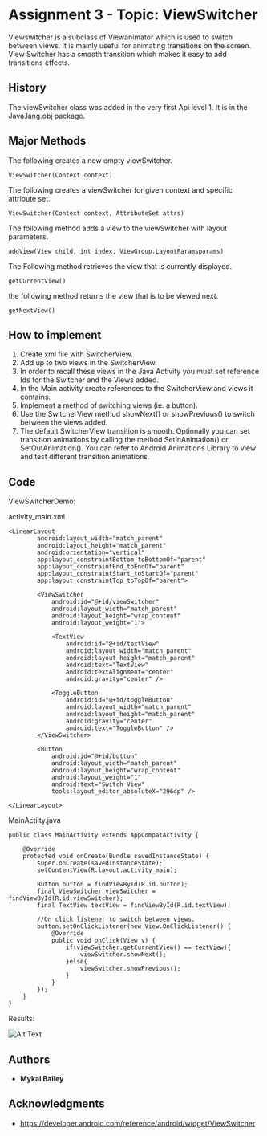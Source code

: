 # Assignment 3 - Topic: ViewSwitcher 

Viewswitcher is a subclass of Viewanimator which is used to switch between views. It is mainly useful for animating transitions on the screen.  View Switcher has a smooth transition which makes it easy to add transitions effects.  

## History

The viewSwitcher class was added in the very first Api level 1.  It is in the Java.lang.obj package.

## Major Methods

The following creates a new empty viewSwitcher.
```
ViewSwitcher(Context context)
```
The following creates a viewSwitcher for given context and specific attribute set.
```
ViewSwitcher(Context context, AttributeSet attrs)
```
The following method adds a view to the viewSwitcher with layout parameters.
```
addView(View child, int index, ViewGroup.LayoutParamsparams)
```
The Following method retrieves the view that is currently displayed.
```
getCurrentView()
```

the following method returns the view that is to be viewed next.
```
getNextView()
```

## How to implement

1.	Create xml file with SwitcherView.
2.	Add up to two views in the SwitcherView.
3.	In order to recall these views in the Java Activity you must set reference Ids for the Switcher and the Views added.
4.	In the Main activity create references to the SwitcherView and views it contains.
5.	Implement a method of switching views (ie. a button).
6.	Use the SwitcherView method showNext() or showPrevious() to switch between the views added.
7.	The default SwitcherView transition is smooth.  Optionally you can set transition animations by calling the method SetInAnimation() or SetOutAnimation().  You can refer to Android Animations Library to view and test different transition animations.


## Code

ViewSwitcherDemo:

activity_main.xml
```
<LinearLayout
        android:layout_width="match_parent"
        android:layout_height="match_parent"
        android:orientation="vertical"
        app:layout_constraintBottom_toBottomOf="parent"
        app:layout_constraintEnd_toEndOf="parent"
        app:layout_constraintStart_toStartOf="parent"
        app:layout_constraintTop_toTopOf="parent">

        <ViewSwitcher
            android:id="@+id/viewSwitcher"
            android:layout_width="match_parent"
            android:layout_height="wrap_content"
            android:layout_weight="1">

            <TextView
                android:id="@+id/textView"
                android:layout_width="match_parent"
                android:layout_height="match_parent"
                android:text="TextView"
                android:textAlignment="center"
                android:gravity="center" />

            <ToggleButton
                android:id="@+id/toggleButton"
                android:layout_width="match_parent"
                android:layout_height="match_parent"
                android:gravity="center"
                android:text="ToggleButton" />
        </ViewSwitcher>

        <Button
            android:id="@+id/button"
            android:layout_width="match_parent"
            android:layout_height="wrap_content"
            android:layout_weight="1"
            android:text="Switch View"
            tools:layout_editor_absoluteX="296dp" />

</LinearLayout>
```
MainActiity.java
```
public class MainActivity extends AppCompatActivity {

    @Override
    protected void onCreate(Bundle savedInstanceState) {
        super.onCreate(savedInstanceState);
        setContentView(R.layout.activity_main);

        Button button = findViewById(R.id.button);
        final ViewSwitcher viewSwitcher = findViewById(R.id.viewSwitcher);
        final TextView textView = findViewById(R.id.textView);

        //On click listener to switch between views.
        button.setOnClickListener(new View.OnClickListener() {
            @Override
            public void onClick(View v) {
                if(viewSwitcher.getCurrentView() == textView){
                    viewSwitcher.showNext();
                }else{
                    viewSwitcher.showPrevious();
                }
            }
        });
    }
}
```
Results:

![Alt Text](https://media.giphy.com/media/vFKqnCdLPNOKc/giphy.gif)

## Authors

* **Mykal Bailey**

## Acknowledgments

* https://developer.android.com/reference/android/widget/ViewSwitcher
